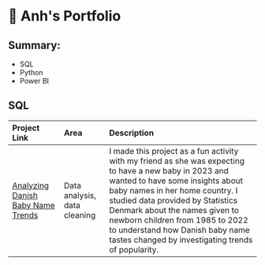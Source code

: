 # 💼 Anh's Portfolio
## Summary:
- SQL
- Python
- Power BI

## SQL
| Project Link                       | Area                          | Description   |
| :---                               |     :---                      |   :---        |
| [Analyzing Danish Baby Name Trends](sql/DanishBabyNames.ipynb)  | Data analysis, data cleaning  | I made this project as a fun activity with my friend as she was expecting to have a new baby in 2023 and wanted to have some insights about baby names in her home country. I studied data provided by Statistics Denmark about the names given to newborn children from 1985 to 2022 to understand how Danish baby name tastes changed by investigating trends of popularity.|
